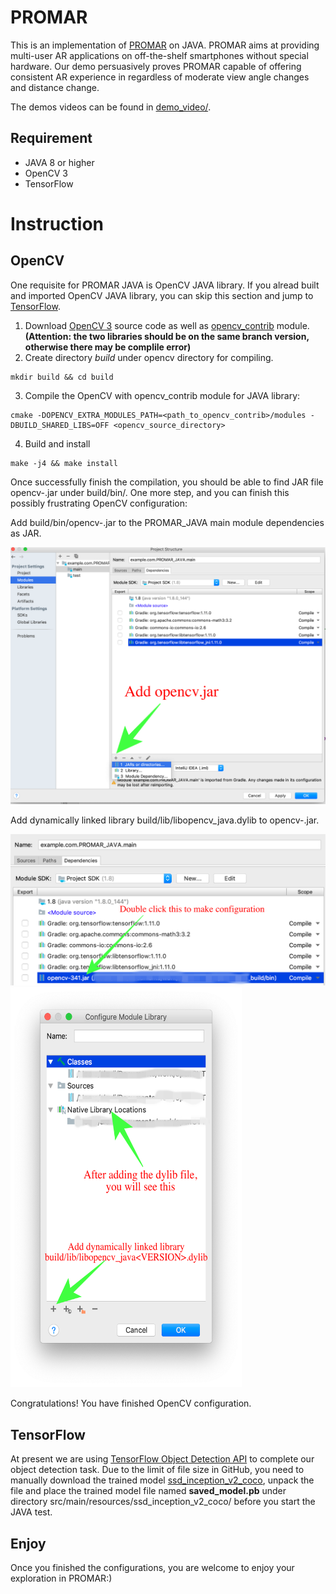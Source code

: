 # PROMAR

This is an implementation of [PROMAR](https://github.com/PROMAR2019/PROMAR_Android/tree/master/PROMAR.pdf) on JAVA. PROMAR aims at providing multi-user AR applications on off-the-shelf smartphones without special hardware. Our demo persuasively proves PROMAR capable of offering consistent AR experience in regardless of moderate view angle changes and distance change.

The  demos videos can be found in [demo_video/](https://github.com/PROMAR2019/PROMAR_Android/tree/master/demo_video).

## Requirement

* JAVA 8 or higher
* OpenCV 3
* TensorFlow


# Instruction

## OpenCV

One requisite for PROMAR JAVA is OpenCV JAVA library. If you alread built and imported OpenCV JAVA library, you can skip this section and jump to [TensorFlow](#tensorflow).

1. Download [OpenCV 3](https://github.com/opencv/opencv) source code as well as [opencv_contrib](https://github.com/opencv/opencv_contrib) module. __(Attention: the two libraries should be on the same branch version, otherwise there may be complile error)__
2. Create directory _build_ under opencv directory for compiling.
```
mkdir build && cd build
```
3. Compile the OpenCV with opencv\_contrib module for JAVA library:
```
cmake -DOPENCV_EXTRA_MODULES_PATH=<path_to_opencv_contrib>/modules -DBUILD_SHARED_LIBS=OFF <opencv_source_directory>
```
4. Build and install
```
make -j4 && make install
```

Once successfully finish the compilation, you should be able to find JAR file opencv-<VERSION>.jar under build/bin/. One more step, and you can finish this possibly frustrating OpenCV configuration:

Add build/bin/opencv-<VERSION>.jar to the PROMAR\_JAVA main module dependencies as JAR.

<img src="https://github.com/PROMAR2019/PROMAR_JAVA/blob/master/import_1.png" width="570">

Add dynamically linked library build/lib/libopencv\_java<VERSION>.dylib to opencv-<VERSION>.jar.

<img src="https://github.com/PROMAR2019/PROMAR_JAVA/blob/master/import_2.png" width="570">
<img src="https://github.com/PROMAR2019/PROMAR_JAVA/blob/master/import_3.png" width="370" height="640">

Congratulations! You have finished OpenCV configuration.

## TensorFlow

At present we are using [TensorFlow Object Detection API](https://github.com/tensorflow/models/tree/master/research/object_detection) to complete our object detection task. Due to the limit of file size in GitHub, you need to manually download the trained model [ssd_inception_v2_coco](http://download.tensorflow.org/models/object_detection/ssd_inception_v2_coco_2018_01_28.tar.gz), unpack the file and place the trained model file named __saved_model.pb__ under directory src/main/resources/ssd\_inception\_v2\_coco/ before you start the JAVA test.

## Enjoy

Once you finished the configurations, you are welcome to enjoy your exploration in PROMAR:)
